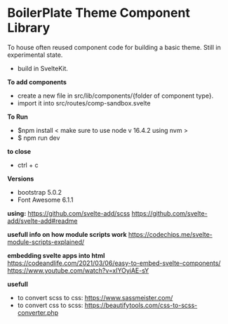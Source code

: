 # BoilerPlate Theme Component Library
To house often reused component code for building a basic theme. 
Still in experimental state.

- build in SvelteKit.

**To add components**
- create a new file in src/lib/components/{folder of component type}. 
- import it into src/routes/comp-sandbox.svelte

**To Run**
- $npm install  < make sure to use node v 16.4.2 using nvm >
- $ npm run dev

**to close**
- ctrl + c


**Versions**
- bootstrap 5.0.2
- Font Awesome 6.1.1 


**using:**
https://github.com/svelte-add/scss
https://github.com/svelte-add/svelte-add#readme


**usefull info on how module scripts work**
https://codechips.me/svelte-module-scripts-explained/

**embedding svelte apps into html**
https://codeandlife.com/2021/03/06/easy-to-embed-svelte-components/
https://www.youtube.com/watch?v=xIYOyiAE-sY


**usefull**
- to convert scss to css: https://www.sassmeister.com/
- to convert css to scss: https://beautifytools.com/css-to-scss-converter.php